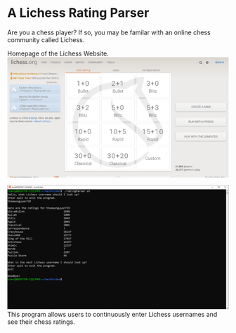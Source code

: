 # A Lichess Rating Parser

Are you a chess player? If so, you may be familar with an online chess community called Lichess.

Homepage of the Lichess Website.
![Lichess Home Screen](screenshots/lichessHome.png)

![Screenshot of Program](screenshots/screenshot.png)
This program allows users to continuously enter Lichess usernames and see their chess ratings. 
